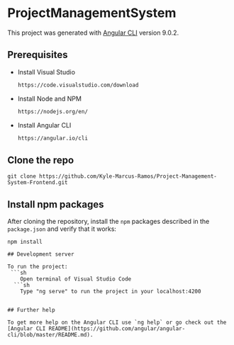 # ProjectManagementSystem

This project was generated with [Angular CLI](https://github.com/angular/angular-cli) version 9.0.2.

## Prerequisites
* Install Visual Studio
  ```sh
  https://code.visualstudio.com/download  
  
* Install Node and NPM
  ```sh
  https://nodejs.org/en/  
  
* Install Angular CLI
    ```sh
    https://angular.io/cli
    
## Clone the repo

```shell
git clone https://github.com/Kyle-Marcus-Ramos/Project-Management-System-Frontend.git
```

## Install npm packages

After cloning the repository, install the `npm` packages described in the `package.json` and verify that it works:

```shell
npm install

## Development server

To run the project:
 ```sh
    Open terminal of Visual Studio Code 
  ```sh
    Type "ng serve" to run the project in your localhost:4200
   

## Further help

To get more help on the Angular CLI use `ng help` or go check out the [Angular CLI README](https://github.com/angular/angular-cli/blob/master/README.md).
